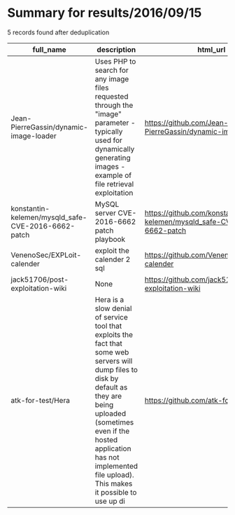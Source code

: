 
# Summary for results/2016/09/15
    
5 records found after deduplication

| full_name | description | html_url | matched_list | matched_count | pushed_at | size | stargazers_count | language | forks_count | vul_ids |
|----------------------------------------------------|------------------------------------------------------------------------------------------------------------------------------------------------------------------------------------------------------------------------------------------------------------------|-----------------------------------------------------------------------|----------------|-----------------|---------------------------|--------|--------------------|------------|---------------|-------------------|
| Jean-PierreGassin/dynamic-image-loader | Uses PHP to search for any image files requested through the "image" parameter - typically used for dynamically generating images - example of file retrieval exploitation | https://github.com/Jean-PierreGassin/dynamic-image-loader | ['exploit'] | 1 | 2016-09-15 12:23:02+00:00 | 355 | 0 | PHP | 0 | [] |
| konstantin-kelemen/mysqld_safe-CVE-2016-6662-patch | MySQL server CVE-2016-6662 patch playbook | https://github.com/konstantin-kelemen/mysqld_safe-CVE-2016-6662-patch | ['cve-2'] | 1 | 2016-09-15 11:26:19+00:00 | 2 | 0 | nan | 0 | ['CVE-2016-6662'] |
| VenenoSec/EXPLoit-calender | exploit the calender 2 sql | https://github.com/VenenoSec/EXPLoit-calender | ['exploit'] | 1 | 2016-09-15 18:00:46+00:00 | 1 | 0 | | 0 | [] |
| jack51706/post-exploitation-wiki | None | https://github.com/jack51706/post-exploitation-wiki | ['exploit'] | 1 | 2016-09-15 21:44:13+00:00 | 290 | 0 | HTML | 1 | [] |
| atk-for-test/Hera | Hera is a slow denial of service tool that exploits the fact that some web servers will dump files to disk by default as they are being uploaded (sometimes even if the hosted application has not implemented file upload). This makes it possible to use up di | https://github.com/atk-for-test/Hera | ['exploit'] | 1 | 2016-09-15 20:41:06+00:00 | 6 | 0 | C++ | 0 | [] |
